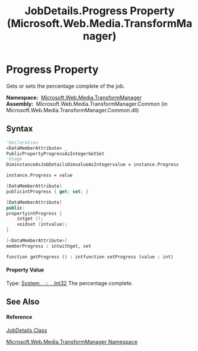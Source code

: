 ﻿---
title: JobDetails.Progress Property  (Microsoft.Web.Media.TransformManager)
TOCTitle: Progress Property
ms:assetid: P:Microsoft.Web.Media.TransformManager.JobDetails.Progress
ms:mtpsurl: https://msdn.microsoft.com/en-us/library/microsoft.web.media.transformmanager.jobdetails.progress(v=VS.90)
ms:contentKeyID: 35520799
ms.date: 06/14/2012
mtps_version: v=VS.90
f1_keywords:
- Microsoft.Web.Media.TransformManager.JobDetails.set_Progress
- Microsoft.Web.Media.TransformManager.JobDetails.get_Progress
- Microsoft.Web.Media.TransformManager.JobDetails.Progress
dev_langs:
- CSharp
- JScript
- VB
- FSharp
- c++
api_location:
- Microsoft.Web.Media.TransformManager.Common.dll
api_name:
- Microsoft.Web.Media.TransformManager.JobDetails.get_Progress
- Microsoft.Web.Media.TransformManager.JobDetails.Progress
- Microsoft.Web.Media.TransformManager.JobDetails.set_Progress
api_type:
- Managed
topic_type:
- apiref
- kbSyntax
product_family_name: VS
ROBOTS: INDEX,FOLLOW
---

# Progress Property

Gets or sets the percentage complete of the job.

**Namespace:**  [Microsoft.Web.Media.TransformManager](microsoft-web-media-transformmanager-namespace.md)  
**Assembly:**  Microsoft.Web.Media.TransformManager.Common (in Microsoft.Web.Media.TransformManager.Common.dll)

## Syntax

``` vb
'Declaration
<DataMemberAttribute> _
PublicPropertyProgressAsIntegerGetSet
'Usage
DiminstanceAsJobDetailsDimvalueAsIntegervalue = instance.Progress

instance.Progress = value
```

``` csharp
[DataMemberAttribute]
publicintProgress { get; set; }
```

``` c++
[DataMemberAttribute]
public:
propertyintProgress {
    intget ();
    voidset (intvalue);
}
```

``` fsharp
[<DataMemberAttribute>]
memberProgress : intwithget, set
```

``` jscript
function getProgress () : intfunction setProgress (value : int)
```

#### Property Value

Type: [System. . :: . .Int32](https://msdn.microsoft.com/en-us/library/td2s409d\(v=vs.90\))  
The percentage complete.  

## See Also

#### Reference

[JobDetails Class](jobdetails-class-microsoft-web-media-transformmanager.md)

[Microsoft.Web.Media.TransformManager Namespace](microsoft-web-media-transformmanager-namespace.md)

